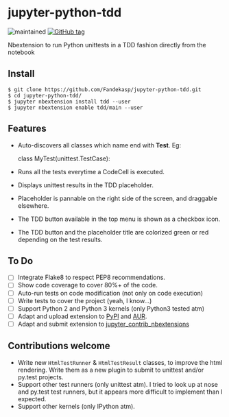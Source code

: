 # jupyter-python-tdd

![maintained](https://img.shields.io/maintenance/yes/2017.svg)
[![GitHub tag](https://img.shields.io/github/tag/Fandekasp/jupyter-python-tdd.svg?maxAge=3600&label=Github)](https://github.com/Fandekasp/jupyter-python-tdd)

Nbextension to run Python unittests in a TDD fashion directly from the notebook


## Install

    $ git clone https://github.com/Fandekasp/jupyter-python-tdd.git
    $ cd jupyter-python-tdd/
    $ jupyter nbextension install tdd --user
    $ jupyter nbextension enable tdd/main --user


## Features

* Auto-discovers all classes which name end with **Test**. Eg:

    class MyTest(unittest.TestCase):

* Runs all the tests everytime a CodeCell is executed.
* Displays unittest results in the TDD placeholder.
* Placeholder is pannable on the right side of the screen, and draggable elsewhere.
* The TDD button available in the top menu is shown as a checkbox icon.
* The TDD button and the placeholder title are colorized green or red depending on the test results.


## To Do
- [ ] Integrate Flake8 to respect PEP8 recommendations.
- [ ] Show code coverage to cover 80%+ of the code.
- [ ] Auto-run tests on code modification (not only on code execution)
- [ ] Write tests to cover the project (yeah, I know...)
- [ ] Support Python 2 and Python 3 kernels (only Python3 tested atm)
- [ ] Adapt and upload extension to [PyPI](https://pypi.python.org/pypi) and [AUR](https://aur.archlinux.org/).
- [ ] Adapt and submit extension to [jupyter_contrib_nbextensions](https://github.com/ipython-contrib/jupyter_contrib_nbextensions)

## Contributions welcome
* Write new `HtmlTestRunner` & `HtmlTestResult` classes, to improve the html rendering.
  Write them as a new plugin to submit to unittest and/or py.test projects.
* Support other test runners (only unittest atm). I tried to look up at nose and
  py.test test runners, but it appears more difficult to implement than I expected.
* Support other kernels (only IPython atm).
